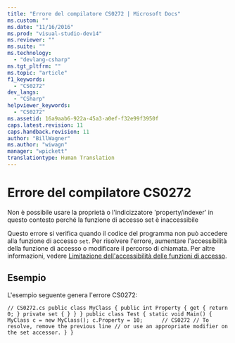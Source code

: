 ```yaml
---
title: "Errore del compilatore CS0272 | Microsoft Docs"
ms.custom: ""
ms.date: "11/16/2016"
ms.prod: "visual-studio-dev14"
ms.reviewer: ""
ms.suite: ""
ms.technology: 
  - "devlang-csharp"
ms.tgt_pltfrm: ""
ms.topic: "article"
f1_keywords: 
  - "CS0272"
dev_langs: 
  - "CSharp"
helpviewer_keywords: 
  - "CS0272"
ms.assetid: 16a9aab6-922a-45a3-a0ef-f32e99f3950f
caps.latest.revision: 11
caps.handback.revision: 11
author: "BillWagner"
ms.author: "wiwagn"
manager: "wpickett"
translationtype: Human Translation
---
```

# Errore del compilatore CS0272
Non è possibile usare la proprietà o l'indicizzatore 'property\/indexer' in questo contesto perché la funzione di accesso set è inaccessibile  
  
 Questo errore si verifica quando il codice del programma non può accedere alla funzione di accesso `set`. Per risolvere l'errore, aumentare l'accessibilità della funzione di accesso o modificare il percorso di chiamata. Per altre informazioni, vedere [Limitazione dell'accessibilità delle funzioni di accesso](../../csharp/programming-guide/classes-and-structs/restricting-accessor-accessibility.md).  
  
## Esempio  
 L'esempio seguente genera l'errore CS0272:  
  
```  
// CS0272.cs public class MyClass { public int Property { get { return 0; } private set { } } } public class Test { static void Main() { MyClass c = new MyClass(); c.Property = 10;      // CS0272 // To resolve, remove the previous line // or use an appropriate modifier on the set accessor. } }  
```